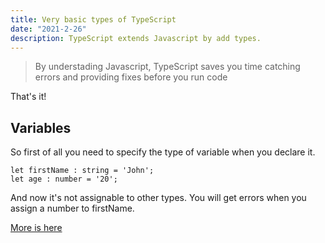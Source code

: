 ```yaml
---
title: Very basic types of TypeScript
date: "2021-2-26"
description: TypeScript extends Javascript by add types.
---
```


> By understading Javascript, TypeScript saves you time catching errors and providing fixes before you run code

That's it!

## Variables

So first of all you need to specify the type of variable when you declare it.

```script
let firstName : string = 'John';
let age : number = '20';
```

And now it's not assignable to other types. You will get errors when you assign a number to firstName.

[More is here](!https://www.typescriptlang.org/docs/handbook/basic-types.html)
